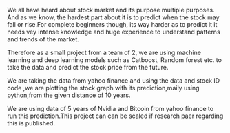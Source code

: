 We all have heard about stock market and its purpose multiple purposes. And as we know, the hardest part about it is to predict when the stock may fall or rise.For complete beginners though, its way harder  as to predict it it needs vey intense knowledge and huge experience to understand patterns and trends of the market.

Therefore as a small project from a team of 2, we are using machine learning and deep learning models such as Catboost, Random forest etc. to take the data and predict the stock price from the future. 

We are taking the data from yahoo finance and using the data and stock ID code ,we are plotting the stock graph with its prediction,maily using python,from the given distance of 10 years.

We are using data of 5 years of Nvidia and Bitcoin from yahoo finance to run this prediction.This project can can be scaled if research paer regarding this is published.
